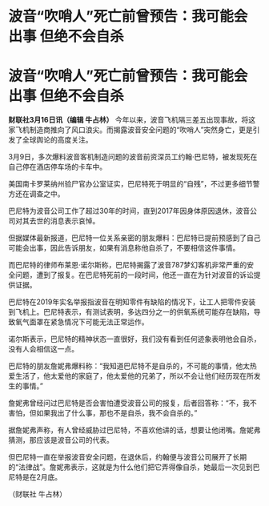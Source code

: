 # 波音“吹哨人”死亡前曾预告：我可能会出事 但绝不会自杀

# 波音“吹哨人”死亡前曾预告：我可能会出事 但绝不会自杀

**财联社3月16日讯（编辑 牛占林）**
今年以来，波音飞机隔三差五出现事故，将这家飞机制造商推向了风口浪尖。而揭露波音安全问题的“吹哨人”突然身亡，更是引发了全球舆论的高度关注。

3月9日，多次爆料波音客机制造问题的波音前资深员工约翰·巴尼特，被发现死在自己停在酒店停车场的卡车中。

美国南卡罗莱纳州验尸官办公室证实，巴尼特死于明显的“自残”，不过更多细节警方还在调查之中。

巴尼特为波音公司工作了超过30年的时间，直到2017年因身体原因退休，波音公司对其去世的消息表示哀悼。

但据媒体最新报道，巴尼特一位关系亲密的朋友爆料：巴尼特已提前预感到了自己可能会出事，因此告诉朋友，如果有消息称他自杀了，不要相信这件事情。

而巴尼特的律师布莱恩·诺尔斯称，巴尼特揭露了波音787梦幻客机非常严重的安全问题，遭到了报复。在巴尼特死前的一段时间，他还一直在为针对波音的诉讼提供证据。

巴尼特在2019年实名举报指波音在明知零件有缺陷的情况下，让工人把零件安装到飞机上。巴尼特表示，有测试表明，多达四分之一的供氧系统可能存在缺陷，导致氧气面罩在紧急情况下可能无法正常运作。

诺尔斯表示，巴尼特的精神状态一直很好，我们没有看到任何迹象表明他会自杀，没有人会相信这一点。

巴尼特的朋友詹妮弗爆料称：“我知道巴尼特不是自杀的，不可能的事情，他太热爱生活了，他太爱他的家庭了，他太爱他的兄弟了，所以不会让他们经历现在所发生的事情。”

詹妮弗曾经问过巴尼特是否会害怕遭受波音公司的报复，后者回答称：“不，我不害怕，但如果我出了什么事，那也不是自杀，我不会自杀的。”

据詹妮弗声称，有人曾经威胁过巴尼特，不喜欢他讲的话，想要让他闭嘴。詹妮弗猜测，那应该是波音公司的代表。

但巴尼特一直在举报波音安全问题，在退休后，约翰便与波音公司展开了长期的“法律战”。詹妮弗表示，这就是为什么他们把它弄得像自杀，她最后一次见到巴尼特是在2月底。

（财联社 牛占林）

